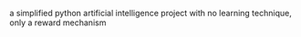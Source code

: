 a simplified python artificial intelligence project with no learning technique, only a reward mechanism
